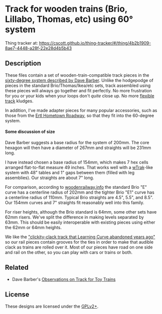 # Track for wooden trains (Brio, Lillabo, Thomas, etc) using 60° system

Thing tracker at:
https://cscott.github.io/thing-tracker/#/thing/4b2b1909-8ae7-4448-a28f-22e28d4b5b43

## Description

These files contain a set of wooden-train-compatible track pieces in
the [sixty-degree system described by Dave
Barber](http://tamivox.org/dave/train/index60.html).  Unlike the
hodgepodge of pieces in the standard Brio/Thomas/Ikea/etc sets, track
assembled using these pieces will always go together and fit
perfectly.  No more frustration for you or your kids when your loops
don't *quite* close up.  No more [flexible
track](https://www.thingiverse.com/thing:661462) kludges.

In addition, I've made adapter pieces for many popular accessories,
such as those from the
[Ertl Hometown Roadway](http://magicref.tripod.com/trains/trainhistory2.htm),
so that they fit into the 60-degree system.

#### Some discussion of size

Dave Barber suggests a base radius for the system of 200mm.  The core
hexagon will then have a diameter of 267mm and straights will be 231mm
long.

I have instead chosen a base radius of 154mm, which makes 7 hex cells
arranged flat-to-flat measure 49 inches.  That works well with a
[wTrak]-like system with 48" tables and 1" gaps between them (filled
with leg assemblies).  Our straights are about 7" long.

For comparison, according to
[woodenrailway.info](http://www.woodenrailway.info/track/trackguide.html)
the standard Brio "E" curve has a centerline radius of 202mm
and the tighter Brio "E1" curve has a centerline radius of 110mm.
Typical Brio straights are 4.5", 5.5", and 8.5".  Our 154mm curves
and 7" straights fit reasonably well into this family.

For riser heights, although the Brio standard is 64mm, some other sets
have 62mm risers.  We've split the difference in making levels separated
by 63mm.  This should be easily interoperable with existing pieces using
either the 62mm or 64mm heights.

We like the ["clickity-clack track that Learning Curve abandoned years ago"](http://wtrak.org/tracks.htm) so our rail pieces contain grooves for the ties
in order to make that audible clack as trains are rolled over it.
Most of our pieces have road on one side and rail on the other, so you
can play with cars or trains or both.

## Related

* Dave Barber's [Observations on Track for Toy Trains](http://tamivox.org/dave/train/)

## License

These designs are licensed under the [GPLv2+].

[wTrak]: http://wtrak.org/
[GPLv2+]: https://spdx.org/licenses/GPL-2.0+.html

